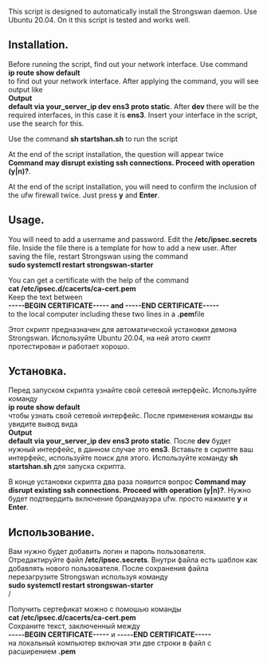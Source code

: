 This script is designed to automatically install the Strongswan daemon. Use Ubuntu 20.04. On it this script is tested and works well.

<h2>Installation.</h2>
Before running the script, find out your network interface. Use command
</br><strong>ip route show default</strong></br>
to find out your network interface.
After applying the command, you will see output like
</br><strong>Output</br>
default via your_server_ip dev ens3 proto static</strong>. After <strong>dev</strong> there will be the required interfaces, in this case it is <strong>ens3</strong>. Insert your interface in the script, use the search for this.

Use the command <strong>sh startshan.sh</strong> to run the script

At the end of the script installation, the question will appear twice <strong>Command may disrupt existing ssh connections. Proceed with operation (y|n)?</strong>.

At the end of the script installation, you will need to confirm the inclusion of the ufw firewall twice. Just press <strong>y</strong> and <strong>Enter</strong>.

<h2>Usage.</h2>
You will need to add a username and password.
Edit the <strong>/etc/ipsec.secrets</strong> file. Inside the file there is a template for how to add a new user.
After saving the file, restart Strongswan using the command
</br><strong>sudo systemctl restart strongswan-starter</strong></br>

You can get a certificate with the help of the command
</br><strong>cat /etc/ipsec.d/cacerts/ca-cert.pem</strong></br>
Keep the text between
</br><strong>-----BEGIN CERTIFICATE----- and -----END CERTIFICATE-----</strong></br>
to the local computer including these two lines in a <strong>.pem</strong>file




Этот скрипт предназначен для автоматической установки демона Strongswan. Используйте Ubuntu 20.04, на ней этото скипт протестирован и работает хорошо.

<h2>Установка.</h2>
Перед запуском скрипта узнайте свой сетевой интерфейс. Используйте команду 
</br><strong>ip route show default</strong></br> чтобы узнать свой сетевой интерфейс.
После применения команды вы увидите вывод вида
</br><strong>Output</br>
default via your_server_ip dev ens3  proto static</strong>. После <strong>dev</strong> будет нужный интерфейc, в данном случае это <strong>ens3</strong>. Вставьте в скрипте ваш интерфейс, используйте поиск для этого.
Используйте команду <strong>sh startshan.sh</strong> для запуска скрипта.

В конце установки скрипта два раза появится вопрос <strong>Command may disrupt existing ssh connections. Proceed with operation (y|n)?</strong>. Нужно будет подтвердить включение брандмауэра ufw. просто нажмите <strong>y</strong> и <strong>Enter</strong>.

<h2>Использование.</h2>
Вам нужно будет добавить логин и пароль пользователя.
Отредактируйте файл <strong>/etc/ipsec.secrets</strong>. Внутри файла есть шаблон как добавлять нового пользователя.
После сохранения файла перезагрузите Strongswan используя команду
</br><strong>sudo systemctl restart strongswan-starter</strong></br>/

Получить сертефикат можно с помошью команды
</br><strong>cat /etc/ipsec.d/cacerts/ca-cert.pem</strong></br>
Сохраните текст, заключенный между
</br><strong>-----BEGIN CERTIFICATE-----</strong> и <strong>-----END CERTIFICATE-----</strong></br>
на локальный компьютер включая эти две строки в файл с расширением <strong>.pem</strong>

